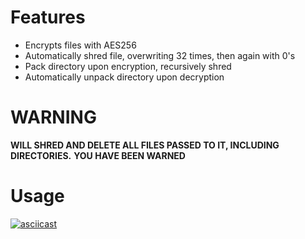 # Features
- Encrypts files with AES256
- Automatically shred file, overwriting 32 times, then again with 0's
- Pack directory upon encryption, recursively shred
- Automatically unpack directory upon decryption

# WARNING
**WILL SHRED AND DELETE ALL FILES PASSED TO IT, INCLUDING DIRECTORIES.**
**YOU HAVE BEEN WARNED**

# Usage
[![asciicast](https://asciinema.org/a/45n3x5q2lt2ebdpksn6s6bg2x.png)](https://asciinema.org/a/45n3x5q2lt2ebdpksn6s6bg2x)

